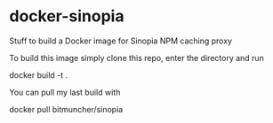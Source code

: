 # docker-sinopia
Stuff to build a Docker image for Sinopia NPM caching proxy

To build this image simply clone this repo, enter the directory and run

docker build -t <repository> .

You can pull my last build with

docker pull bitmuncher/sinopia

